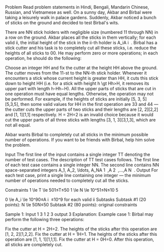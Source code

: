 Problem
Read problem statements in Hindi, Bengali, Mandarin Chinese, Russian, and Vietnamese as well.
On a sunny day, Akbar and Birbal were taking a leisurely walk in palace gardens. Suddenly, Akbar noticed a bunch of sticks on the ground and decided to test Birbal's wits.

There are NN stick holders with negligible size (numbered 11 through NN) in a row on the ground. Akbar places all the sticks in them vertically; for each valid ii, the initial height of the stick in the ii-th holder is A_iA 
i
​
 . Birbal has a stick cutter and his task is to completely cut all these sticks, i.e. reduce the heights of all sticks to 00. He may perform zero or more operations; in each operation, he should do the following:

Choose an integer HH and fix the cutter at the height HH above the ground.
The cutter moves from the 11-st to the NN-th stick holder. Whenever it encounters a stick whose current height is greater than HH, it cuts this stick down to height HH (i.e. for a stick with height h \gt Hh>H, it removes its upper part with length h-Hh−H).
All the upper parts of sticks that are cut in one operation must have equal lengths. Otherwise, the operation may not be performed.
For example, if the heights of sticks are initially [5, 3, 5][5,3,5], then some valid values for HH in the first operation are 33 and 44 ― the cutter cuts the upper parts of two sticks and their lengths are [2, 2][2,2] and [1, 1][1,1] respectively. H = 2H=2 is an invalid choice because it would cut the upper parts of all three sticks with lengths [3, 1, 3][3,1,3], which are not all equal.

Akbar wants Birbal to completely cut all sticks in the minimum possible number of operations. If you want to be friends with Birbal, help him solve the problem.

Input
The first line of the input contains a single integer TT denoting the number of test cases. The description of TT test cases follows.
The first line of each test case contains a single integer NN.
The second line contains NN space-separated integers A_1, A_2, \ldots, A_NA 
1
​
 ,A 
2
​
 ,…,A 
N
​
 .
Output
For each test case, print a single line containing one integer ― the minimum number of operations needed to completely cut all the sticks.

Constraints
1 \le T \le 501≤T≤50
1 \le N \le 10^51≤N≤10 
5
 
0 \le A_i \le 10^90≤A 
i
​
 ≤10^9
  for each valid ii
Subtasks
Subtask #1 (20 points): N \le 50N≤50
Subtask #2 (80 points): original constraints

Sample 1:
Input
1
3
1 2 3
output
3
Explanation:
Example case 1: Birbal may perform the following three operations:

Fix the cutter at H = 2H=2. The heights of the sticks after this operation are [1, 2, 2][1,2,2].
Fix the cutter at H = 1H=1. The heights of the sticks after this operation are [1, 1, 1][1,1,1].
Fix the cutter at H = 0H=0. After this operation, all sticks are completely cut.
